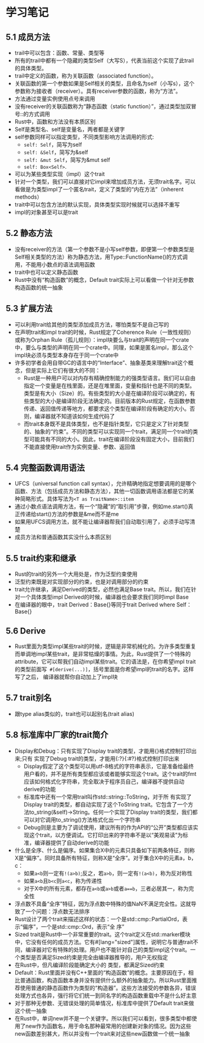 # 学习笔记

## 5.1 成员方法

* trail中可以包含：函数、常量、类型等
* 所有的trail中都有一个隐藏的类型Self（大写S），代表当前这个实现了此trail的具体类型。
* trail中定义的函数，称为关联函数（associated function）。
* 关联函数的第一个参数如果是Self相关的类型，且命名为self（小写s），这个参数称为接收者（receiver）。具有receiver参数的函数，称为“方法”。
* 方法通过变量实例使用点号来调用
* 没有receiver的关联函数称为“静态函数（static function）”，通过类型加双冒号::的方式调用
* Rust中，函数和方法没有本质区别
* Self是类型名、self是变量名，两者都是关键字
* self参数同样可以指定类型，不同类型影响方法调用的形式:
  * `self: Self`，简写为self
  * `self: &Self`，简写为&self
  * `self: &mut Self`，简写为&mut self
  * `self: Box<Self>`.
* 可以为某些类型实现（impl）这个trait
* 针对一个类型，我们可以直接对它impl来增加成员方法，无须trait名字。可以看做是为类型impl了一个匿名trait，定义了类型的“内在方法”（inherent methods）
* trait中可以包含方法的默认实现，具体类型实现时候就可以选择不重写
* impl的对象甚至可以是trait

## 5.2 静态方法

* 没有receiver的方法（第一个参数不是小写self参数，即便第一个参数类型是Self相关类型的方法）称为静态方法，用Type::FunctionName()的方式调用，不能用小数点的语法调用函数
* trait中也可以定义静态函数
* Rust中没有“构造函数”的概念，Default trait实际上可以看做一个针对无参数构造函数的统一抽象

## 5.3 扩展方法

* 可以利用trait给其他的类型添加成员方法，哪怕类型不是自己写的
* 在声明trait和impl trait的时候，Rust规定了Coherence Rule（一致性规则）或称为Orphan  Rule（孤儿规则）：impl块要么与trait的声明在同一个crate中，要么与类型的声明在同一个crate中。同理，如果是匿名impl，那么这个impl块必须与类型本身存在于同一个crate中
* 许多初学者会用自带GC的语言中的“Interface”、抽象基类来理解trait这个概念，但是实际上它们有很大的不同：
  * Rust是一种用户可以对内存有精确控制能力的强类型语言。我们可以自由指定一个变量是在栈里面，还是在堆里面，变量和指针也是不同的类型。类型是有大小（Size）的。有些类型的大小是在编译阶段可以确定的，有些类型的大小是编译阶段无法确定的。目前版本的Rust规定，在函数参数传递、返回值传递等地方，都要求这个类型在编译阶段有确定的大小。否则，编译器就不知道该如何生成代码了
  * 而trait本身既不是具体类型，也不是指针类型，它只是定义了针对类型的、抽象的“约束”。不同的类型可以实现同一个trait，满足同一个trait的类型可能具有不同的大小。因此，trait在编译阶段没有固定大小，目前我们不能直接使用trait作为实例变量、参数、返回值

## 5.4 完整函数调用语法

* UFCS（universal function call syntax），允许精确地指定想要调用的是哪个函数、方法（包括成员方法和静态方法），其他一切函数调用语法都是它的某种简略形式。具体写法为` <T as TraitName>::item `
* 通过小数点语法调用方法，有一个“隐藏”的“取引用”步骤，例如me.start()真正传递给start()方法的参数是&me而不是me
* 如果用UFCS调用方法，就不能让编译器帮我们自动取引用了，必须手动写清楚
* 成员方法和普通函数其实没什么本质区别

## 5.5 trait约束和继承

* Rust的trait的另外一个大用处是，作为泛型约束使用
* 泛型约束既是对实现部分的约束，也是对调用部分的约束
* trait允许继承，满足Derived的类型，必然也满足Base trait。所以，我们在针对一个具体类型impl Derived的时候，编译器也会要求我们同时impl Base
* 在编译器的眼中，trait Derived：Base{}等同于trait Derived where Self：Base{}

## 5.6 Derive

* Rust里面为类型impl某些trait的时候，逻辑是非常机械化的。为许多类型重复而单调地impl某些trait，是非常枯燥的事情。为此，Rust提供了一个特殊的attribute，它可以帮我们自动impl某些trait。它的语法是，在你希望impl trait的类型前面写` #[derive(...)]`，括号里面是你希望impl的trait的名字。这样写了之后， 编译器就帮你自动加上了impl块

## 5.7 trait别名

* 跟type alias类似的，trait也可以起别名(trait alias)

## 5.8 标准库中厂家的trait简介

* Display和Debug：只有实现了Display trait的类型，才能用{}格式控制打印出来;只有 实现了Debug trait的类型，才能用{:?}{:#?}格式控制打印出来
  * Display假定了这个类型可以用utf-8格式的字符串表示，它是准备给最终用户看的，并不是所有类型都应该或者能够实现这个trait。这个trait的fmt应该如何格式化字符串，完全取决于程序员自己，编译器不提供自动derive的功能
  * 标准库中还有一个常用trait叫作std::string::ToString，对于所 有实现了Display trait的类型，都自动实现了这个ToString trait。它包含了一个方法to_string(&self)->String。任何一个实现了Display trait的类型，我们都可以对它调用to_string()方法格式化出一个字符串
  * Debug则是主要为了调试使用，建议所有的作为API的“公开”类型都应该实现这个trait，以方便调试。它打印出来的字符串不是以“美观易读”为标准，编译器提供了自动derive的功能
* 什么是全序、什么是偏序。如果集合X中的元素只具备如下前两条特征，则称X是“偏序”。同时具备所有特征，则称X是“全序”。对于集合X中的元素a，b，c：
  * 如果`a<b`则一定有`!(a>b)`;反之，若`a>b`，则一定有`!(a<b)`，称为反对称性
  * 如果`a<b`且`b<c`则`a<c`，称为传递性
  * 对于X中的所有元素，都存在`a<b`或`a>b`或者`a==b`，三者必居其一，称为完全性
* 浮点数不具备“全序”特征，因为浮点数中特殊的值NaN不满足完全性。这就导致了一个问题：浮点数无法排序
* Rust设计了两个trait来描述这样的状态：一个是std::cmp::PartialOrd，表示“偏序”，一个是std::cmp::Ord，表示“全 序”
* Sized trait是Rust中一个非常重要的trait。这个trait定义在std::marker模块中，它没有任何的成员方法。它有#[lang="sized"]属性，说明它与普通trait不同，编译器对它有特殊的处理。用户也不能针对自己的类型impl这个trait。一个类型是否满足Sized约束是完全由编译器推导的，用户无权指定
* 在Rust中，但凡编译阶段能确定大小的 类型，都满足Sized约束
* Default：Rust里面并没有C++里面的“构造函数”的概念。主要原因在于，相比普通函数，构造函数本身并没有提供什么额外的抽象能力。所以Rust里面推荐使用普通的静态函数作为类型的“构造器”。这些方法接受的参数各异，错误处理方式也各异，强行将它们统一到同名字的构造函数重载中不是什么好主意
* 对于那种无参数、无错误处理的简单情况，标准库中提供了Default trait来做这个统一抽象
* 在Rust中，单词new并不是一个关键字。所以我们可以看到，很多类型中都使用了new作为函数名，用于命名那种最常用的创建新对象的情况。因为这些new函数差别甚大，所以并没有一个trait来对这些new函数做一个统一抽象